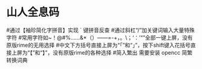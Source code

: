 # 山人全息码
#通过【袖珍简化字拼音】实现 ` 键拼音反查
#通过斜杠“/”加关键词输入大量特殊字符
#常用字符如~！@#%……&*（）——=-+，。\；‘：’“”全部一键上屏，没有原版rime的无用选择
#中文下方括号直接上屏为“「”和“」”，按下shift键入花括号直接上屏为“【”和“】”，没有原版rime的各种选择
#简入繁出 需要安装 opencc 简繁转换词典
